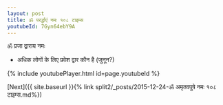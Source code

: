 ```yaml
---
layout: post
title: ॐ परर्द्धाएं नमः १०८ टाइम्स
youtubeId: 7Gyn64ebY9A
---
```

 
 
 ॐ प्रजा द्वाराय नमः  
 
 -  अधिक लोगों के लिए प्रवेश द्वार कौन है (जुनून?) 
 
  
 
  
 
 
 
 
 
 


{% include youtubePlayer.html id=page.youtubeId %}
 
[Next]({{ site.baseurl }}{% link  split2/_posts/2015-12-24-ॐ अमृतवपुषे नमः १०८ टाइम्स.md%})
 
